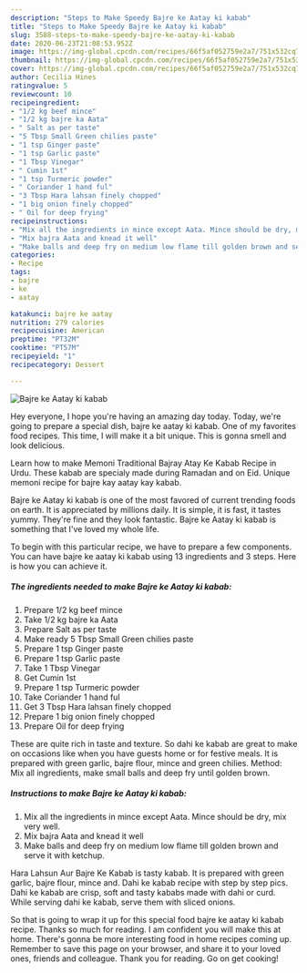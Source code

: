 ```yaml
---
description: "Steps to Make Speedy Bajre ke Aatay ki kabab"
title: "Steps to Make Speedy Bajre ke Aatay ki kabab"
slug: 3588-steps-to-make-speedy-bajre-ke-aatay-ki-kabab
date: 2020-06-23T21:08:53.952Z
image: https://img-global.cpcdn.com/recipes/66f5af052759e2a7/751x532cq70/bajre-ke-aatay-ki-kabab-recipe-main-photo.jpg
thumbnail: https://img-global.cpcdn.com/recipes/66f5af052759e2a7/751x532cq70/bajre-ke-aatay-ki-kabab-recipe-main-photo.jpg
cover: https://img-global.cpcdn.com/recipes/66f5af052759e2a7/751x532cq70/bajre-ke-aatay-ki-kabab-recipe-main-photo.jpg
author: Cecilia Hines
ratingvalue: 5
reviewcount: 10
recipeingredient:
- "1/2 kg beef mince"
- "1/2 kg bajre ka Aata"
- " Salt as per taste"
- "5 Tbsp Small Green chilies paste"
- "1 tsp Ginger paste"
- "1 tsp Garlic paste"
- "1 Tbsp Vinegar"
- " Cumin 1st"
- "1 tsp Turmeric powder"
- " Coriander 1 hand ful"
- "3 Tbsp Hara lahsan finely chopped"
- "1 big onion finely chopped"
- " Oil for deep frying"
recipeinstructions:
- "Mix all the ingredients in mince except Aata. Mince should be dry, mix very well."
- "Mix bajra Aata and knead it well"
- "Make balls and deep fry on medium low flame till golden brown and serve it with ketchup."
categories:
- Recipe
tags:
- bajre
- ke
- aatay

katakunci: bajre ke aatay 
nutrition: 279 calories
recipecuisine: American
preptime: "PT32M"
cooktime: "PT57M"
recipeyield: "1"
recipecategory: Dessert

---
```



![Bajre ke Aatay ki kabab](https://img-global.cpcdn.com/recipes/66f5af052759e2a7/751x532cq70/bajre-ke-aatay-ki-kabab-recipe-main-photo.jpg)

Hey everyone, I hope you're having an amazing day today. Today, we're going to prepare a special dish, bajre ke aatay ki kabab. One of my favorites food recipes. This time, I will make it a bit unique. This is gonna smell and look delicious.

Learn how to make Memoni Traditional Bajray Atay Ke Kabab Recipe in Urdu. These kabab are specialy made during Ramadan and on Eid. Unique memoni recipe for bajre kay aatay kay kabab.

Bajre ke Aatay ki kabab is one of the most favored of current trending foods on earth. It is appreciated by millions daily. It is simple, it is fast, it tastes yummy. They're fine and they look fantastic. Bajre ke Aatay ki kabab is something that I've loved my whole life.


To begin with this particular recipe, we have to prepare a few components. You can have bajre ke aatay ki kabab using 13 ingredients and 3 steps. Here is how you can achieve it.

<!--inarticleads1-->

##### The ingredients needed to make Bajre ke Aatay ki kabab:

1. Prepare 1/2 kg beef mince
1. Take 1/2 kg bajre ka Aata
1. Prepare  Salt as per taste
1. Make ready 5 Tbsp Small Green chilies paste
1. Prepare 1 tsp Ginger paste
1. Prepare 1 tsp Garlic paste
1. Take 1 Tbsp Vinegar
1. Get  Cumin 1st
1. Prepare 1 tsp Turmeric powder
1. Take  Coriander 1 hand ful
1. Get 3 Tbsp Hara lahsan finely chopped
1. Prepare 1 big onion finely chopped
1. Prepare  Oil for deep frying


These are quite rich in taste and texture. So dahi ke kabab are great to make on occasions like when you have guests home or for festive meals. It is prepared with green garlic, bajre flour, mince and green chilies. Method: Mix all ingredients, make small balls and deep fry until golden brown. 

<!--inarticleads2-->

##### Instructions to make Bajre ke Aatay ki kabab:

1. Mix all the ingredients in mince except Aata. Mince should be dry, mix very well.
1. Mix bajra Aata and knead it well
1. Make balls and deep fry on medium low flame till golden brown and serve it with ketchup.


Hara Lahsun Aur Bajre Ke Kabab is tasty kabab. It is prepared with green garlic, bajre flour, mince and. Dahi ke kabab recipe with step by step pics. Dahi ke kabab are crisp, soft and tasty kababs made with dahi or curd. While serving dahi ke kabab, serve them with sliced onions. 

So that is going to wrap it up for this special food bajre ke aatay ki kabab recipe. Thanks so much for reading. I am confident you will make this at home. There's gonna be more interesting food in home recipes coming up. Remember to save this page on your browser, and share it to your loved ones, friends and colleague. Thank you for reading. Go on get cooking!
